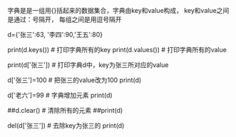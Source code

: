 字典是是一组用{}括起来的数据集合，字典由key和value构成，
key和value之间是通过：号隔开，    每组之间是用逗号隔开

d={'张三':63, '李四':90,'王五':80}

print(d.keys()) # 打印字典所有的key
print(d.values())  # 打印字典所有的value

print(d['张三']) # 打印字典d中，key为张三所对应的value

d['张三']=100 # 把张三的value改为100
print(d)

d['老六']=99  # 字典增加元素
print(d)

##d.clear()  # 清除所有的元素
##print(d)

del(d['张三']) # 去除key为张三的
print(d)